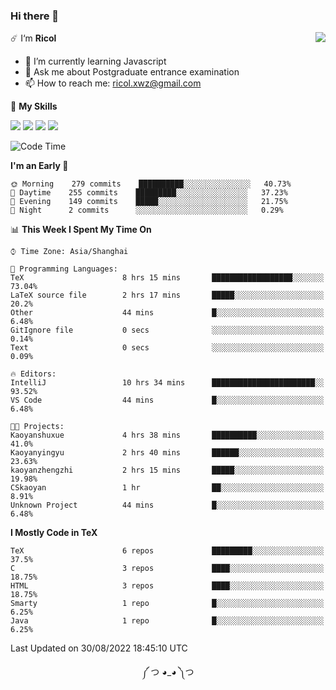 ### Hi there 👋

<a href="#">
  <img align="right" src="https://github-readme-stats.vercel.app/api?username=Ricolxwz&count_private=true&show_icons=true&theme=prussian" />
</a>

☄️ I‘m **Ricol**

- 🌱 I’m currently learning Javascript
- 💬 Ask me about Postgraduate entrance examination
- 📫 How to reach me: ricol.xwz@gmail.com

🌟 **My Skills**

![](https://img.shields.io/badge/-Git-000000?style=flat-square&logo=git&logoColor=fff)
![](https://img.shields.io/badge/-C-3e74a2?style=flat-square&logo=C&logoColor=fff)
![](https://img.shields.io/badge/-Python-4fc08d?style=flat-square&logo=python&logoColor=fff)
![](https://img.shields.io/badge/-java-ffa500?style=flat-square&logo=java&logoColor=fff)

<!--START_SECTION:waka-->
![Code Time](http://img.shields.io/badge/Code%20Time-279%20hrs%203%20mins-blue)

**I'm an Early 🐤** 

```text
🌞 Morning    279 commits    ██████████░░░░░░░░░░░░░░░   40.73% 
🌆 Daytime    255 commits    █████████░░░░░░░░░░░░░░░░   37.23% 
🌃 Evening    149 commits    █████░░░░░░░░░░░░░░░░░░░░   21.75% 
🌙 Night      2 commits      ░░░░░░░░░░░░░░░░░░░░░░░░░   0.29%

```


📊 **This Week I Spent My Time On** 

```text
⌚︎ Time Zone: Asia/Shanghai

💬 Programming Languages: 
TeX                      8 hrs 15 mins       ██████████████████░░░░░░░   73.04% 
LaTeX source file        2 hrs 17 mins       █████░░░░░░░░░░░░░░░░░░░░   20.2% 
Other                    44 mins             █░░░░░░░░░░░░░░░░░░░░░░░░   6.48% 
GitIgnore file           0 secs              ░░░░░░░░░░░░░░░░░░░░░░░░░   0.14% 
Text                     0 secs              ░░░░░░░░░░░░░░░░░░░░░░░░░   0.09%

🔥 Editors: 
IntelliJ                 10 hrs 34 mins      ███████████████████████░░   93.52% 
VS Code                  44 mins             █░░░░░░░░░░░░░░░░░░░░░░░░   6.48%

🐱‍💻 Projects: 
Kaoyanshuxue             4 hrs 38 mins       ██████████░░░░░░░░░░░░░░░   41.0% 
Kaoyanyingyu             2 hrs 40 mins       ██████░░░░░░░░░░░░░░░░░░░   23.63% 
kaoyanzhengzhi           2 hrs 15 mins       █████░░░░░░░░░░░░░░░░░░░░   19.98% 
CSkaoyan                 1 hr                ██░░░░░░░░░░░░░░░░░░░░░░░   8.91% 
Unknown Project          44 mins             █░░░░░░░░░░░░░░░░░░░░░░░░   6.48%

```

**I Mostly Code in TeX** 

```text
TeX                      6 repos             █████████░░░░░░░░░░░░░░░░   37.5% 
C                        3 repos             ████░░░░░░░░░░░░░░░░░░░░░   18.75% 
HTML                     3 repos             ████░░░░░░░░░░░░░░░░░░░░░   18.75% 
Smarty                   1 repo              █░░░░░░░░░░░░░░░░░░░░░░░░   6.25% 
Java                     1 repo              █░░░░░░░░░░░░░░░░░░░░░░░░   6.25%

```



 Last Updated on 30/08/2022 18:45:10 UTC
<!--END_SECTION:waka-->

<div align="center">
༼ つ ◕_◕ ༽つ
</div>
